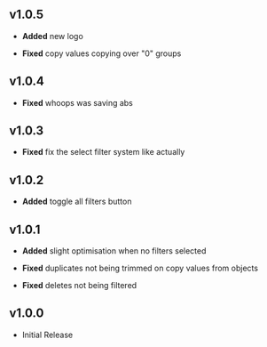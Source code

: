 ## v1.0.5
- **Added** new logo

- **Fixed** copy values copying over "0" groups

## v1.0.4
- **Fixed** whoops was saving abs

## v1.0.3
- **Fixed** fix the select filter system like actually

## v1.0.2
- **Added** toggle all filters button

## v1.0.1
- **Added** slight optimisation when no filters selected

- **Fixed** duplicates not being trimmed on copy values from objects
- **Fixed** deletes not being filtered

## v1.0.0
- Initial Release